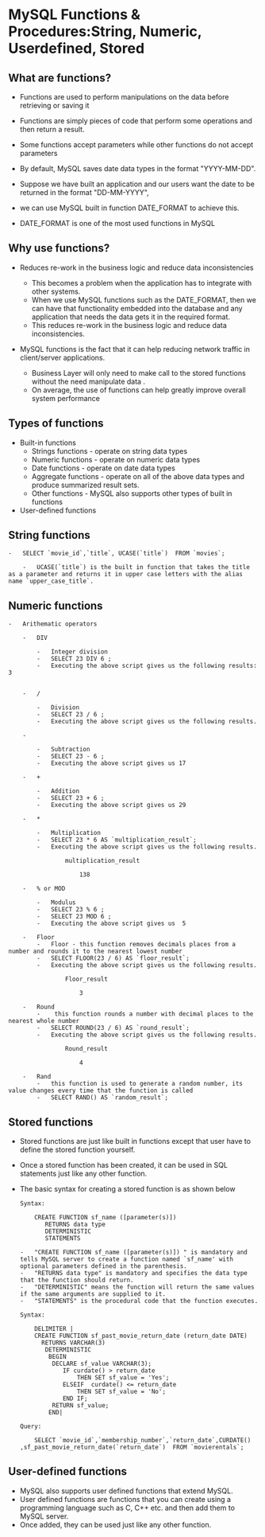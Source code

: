 #	MySQL Functions & Procedures:String, Numeric, Userdefined, Stored

## What are functions?

-	Functions are used to perform manipulations on the data before retrieving or saving it
-	Functions are simply pieces of code that perform some operations and then return a result. 
-	Some functions accept parameters while other functions do not accept parameters

-	By default, MySQL saves date data types in the format "YYYY-MM-DD". 
-	Suppose we have built an application and our users want the date to be returned in the format "DD-MM-YYYY",
-	we can use MySQL built in function DATE_FORMAT to achieve this.
-	DATE_FORMAT is one of the most used functions in MySQL



## 	Why use functions?

-	Reduces re-work in the business logic and reduce data inconsistencies
	-	This becomes a problem when the application has to integrate with other systems. 
	-	When we use MySQL functions such as the DATE_FORMAT, then we can have that functionality embedded into the database and any application that needs the data gets it in the required format.
	-	 This reduces re-work in the business logic and reduce data inconsistencies.


-	MySQL functions is the fact that it can help reducing network traffic in client/server applications. 
	-	Business Layer will only need to make call to the stored functions without the need manipulate data .
	-	On average, the use of functions can help greatly improve overall system performance
	
	
##	Types of functions

-	Built-in functions
	-	Strings functions - operate on string data types
	-	Numeric functions - operate on numeric data types
	-	Date functions - operate on date data types
	-	Aggregate functions - operate on all of the above data types and produce summarized result sets.
	-	Other functions - MySQL also supports other types of built in functions 
-	User-defined functions

##	String functions

	-	SELECT `movie_id`,`title`, UCASE(`title`)  FROM `movies`;
	
		-	UCASE(`title`) is the built in function that takes the title as a parameter and returns it in upper case letters with the alias name `upper_case_title`.
		
## 	Numeric functions
	-	Arithematic operators

		-	DIV

			-	Integer division
			-	SELECT 23 DIV 6 ;
			-	Executing the above script gives us the following results: 3


		-	/

			-	Division
			-	SELECT 23 / 6 ;
			-	Executing the above script gives us the following results.

		-

			-	Subtraction
			-	SELECT 23 - 6 ;
			-	Executing the above script gives us 17

		-	+

			-	Addition
			-	SELECT 23 + 6 ;
			-	Executing the above script gives us 29

		-	*

			-	Multiplication
			-	SELECT 23 * 6 AS `multiplication_result`;
			-	Executing the above script gives us the following results.

					multiplication_result

						138

		-	% or MOD

			-	Modulus
			-	SELECT 23 % 6 ;
			-	SELECT 23 MOD 6 ;
			-	Executing the above script gives us  5
		
		-	Floor 
			-	Floor - this function removes decimals places from a number and rounds it to the nearest lowest number
			-	SELECT FLOOR(23 / 6) AS `floor_result`;
			-	Executing the above script gives us the following results.

					Floor_result

						3

		-	Round 		
			-	 this function rounds a number with decimal places to the nearest whole number
			-	SELECT ROUND(23 / 6) AS `round_result`;
			-	Executing the above script gives us the following results.

					Round_result

						4

		-	Rand 
			-	this function is used to generate a random number, its value changes every time that the function is called
			-	SELECT RAND() AS `random_result`;

			

##	Stored functions

-	Stored functions are just like built in functions except that user have to define the stored function yourself.
-	Once a stored function has been created, it can be used in SQL statements just like any other function. 
-	The basic syntax for creating a stored function is as shown below
		
		Syntax:
		
			CREATE FUNCTION sf_name ([parameter(s)])
			   RETURNS data type
			   DETERMINISTIC
			   STATEMENTS
			   
		-	"CREATE FUNCTION sf_name ([parameter(s)]) " is mandatory and tells MySQL server to create a function named `sf_name' with optional parameters defined in the parenthesis.
		-	"RETURNS data type" is mandatory and specifies the data type that the function should return.
		-	"DETERMINISTIC" means the function will return the same values if the same arguments are supplied to it.
		-	"STATEMENTS" is the procedural code that the function executes.	   
		
		Syntax:
		
			DELIMITER |
			CREATE FUNCTION sf_past_movie_return_date (return_date DATE)
			  RETURNS VARCHAR(3)
			   DETERMINISTIC
				BEGIN
				 DECLARE sf_value VARCHAR(3);
					IF curdate() > return_date
						THEN SET sf_value = 'Yes';
					ELSEIF  curdate() <= return_date
						THEN SET sf_value = 'No';
					END IF;
				 RETURN sf_value;
				END|

		Query:
		
			SELECT `movie_id`,`membership_number`,`return_date`,CURDATE() ,sf_past_movie_return_date(`return_date`)  FROM `movierentals`;

			
##	User-defined functions

-	MySQL also supports user defined functions that extend MySQL. 
-	User defined functions are functions that you can create using a programming language such as C, C++ etc. and then add them to MySQL server.
-	Once added, they can be used just like any other function.

